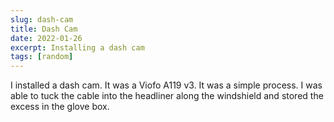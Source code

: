 ```yaml
---
slug: dash-cam
title: Dash Cam
date: 2022-01-26
excerpt: Installing a dash cam
tags: [random]
---
```


I installed a dash cam. It was a Viofo A119 v3. It was a simple process. I was able to tuck the cable into the headliner along the windshield and stored the excess in the glove box.
